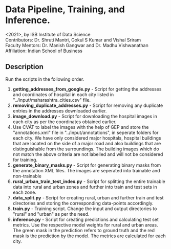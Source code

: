 # Data Pipeline, Training, and Inference.

<2021>, by ISB Institute of Data Science  
Contributors: Dr. Shruti Mantri, Gokul S Kumar and Vishal Sriram  
Faculty Mentors: Dr. Manish Gangwar and Dr. Madhu Vishwanathan  
Affiliation: Indian School of Business

## Description

Run the scripts in the following order.

1. **getting_addresses_from_google.py** - Script for getting the addresses and coordinates of hospital in each city listed in "../input/maharashtra_cities.csv" file.
2. **removing_duplicate_addresses.py** - Script for removing any duplicate entries in the addresses downloaded earlier.
3. **image_download.py** - Script for downloading the hospital images in each city as per the coordinates obtained earlier.
4. Use CVAT to label the images with the help of GEP and store the "annotations.xml" file in "../input/annotations", in seperate folders for each city. We have only considered major hospitals, hospital buildings that are located on the side of a major road and also buildings that are distinguishable from the surroundings. The building images which do not match the above criteria are not labelled and will not be considered for training.
5. **generate_binary_masks.py** - Script for generating binary masks from the annotation XML files. The images are seperated into trainable and non-trainable
6. **rural_urban_train_test_index.py** - Script for splitting the entire trainable data into rural and urban zones and further into train and test sets in each zone.
7. **data_split.py** - Script for creating rural, urban and further train and test directories and storing the corresponding data-points accordingly.
8. **train.py** - Training script. Change the input and output directories to "rural" and "urban" as per the need.
9. **inference.py** - Script for creating predictions and calculating test set metrics. Use the respective model weights for rural and urban areas. The green mask in the prediction refers to ground truth and the red mask is the prediction by the model. The metrics are calculated for each city.
